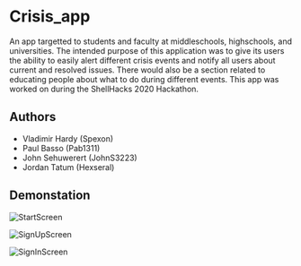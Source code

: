 # Crisis_app

An app targetted to students and faculty at middleschools, highschools, and universities. The intended purpose of this application was to give its users the ability to easily alert different crisis events and notify all users about current and resolved issues. There would also be a section related to educating people about what to do during different events. This app was worked on during the ShellHacks 2020 Hackathon.

## Authors
<ul>
  <li> Vladimir Hardy (Spexon)</li>
  <li> Paul Basso (Pab1311) </li>
  <li> John Sehuwerert (JohnS3223) </li>
  <li> Jordan Tatum (Hexseral)</li>
</ul>

## Demonstation 


![StartScreen](https://gyazo.com/39772a043e3a5210c4eb1d523acf8d17.png)

![SignUpScreen](https://gyazo.com/5b8468c14b8df8a1f194707c540f055d.png)

![SignInScreen](https://gyazo.com/fb40c7b63d68e30c455c370762ab52cf.png)
